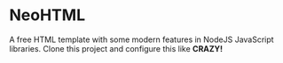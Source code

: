 # NeoHTML
A free HTML template with some modern features in NodeJS JavaScript libraries. Clone this project and configure this like <b>CRAZY!</b> 

